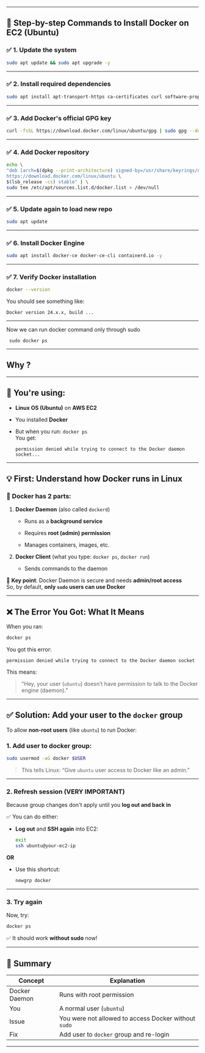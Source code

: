 

---

## 🐳 Step-by-step Commands to Install Docker on EC2 (Ubuntu)

### ✅ 1. **Update the system**

```bash
sudo apt update && sudo apt upgrade -y
```

---

### ✅ 2. **Install required dependencies**

```bash
sudo apt install apt-transport-https ca-certificates curl software-properties-common -y
```

---

### ✅ 3. **Add Docker's official GPG key**

```bash
curl -fsSL https://download.docker.com/linux/ubuntu/gpg | sudo gpg --dearmor -o /usr/share/keyrings/docker-archive-keyring.gpg
```

---

### ✅ 4. **Add Docker repository**

```bash
echo \
"deb [arch=$(dpkg --print-architecture) signed-by=/usr/share/keyrings/docker-archive-keyring.gpg] \
https://download.docker.com/linux/ubuntu \
$(lsb_release -cs) stable" | \
sudo tee /etc/apt/sources.list.d/docker.list > /dev/null
```

---

### ✅ 5. **Update again to load new repo**

```bash
sudo apt update
```

---

### ✅ 6. **Install Docker Engine**

```bash
sudo apt install docker-ce docker-ce-cli containerd.io -y
```

---

### ✅ 7. **Verify Docker installation**

```bash
docker --version
```

You should see something like:

```
Docker version 24.x.x, build ...
```

---

Now we can run docker command only through sudo 
```
 sudo docker ps
``` 
---

## Why ? 

---

## 🐧 You're using:

- **Linux OS (Ubuntu)** on **AWS EC2**
    
- You installed **Docker**
    
- But when you run: `docker ps`  
    You get:
    
    ```
    permission denied while trying to connect to the Docker daemon socket...
    ```
    

---

## 💡 First: Understand how Docker runs in Linux

### 🔧 Docker has 2 parts:

1. **Docker Daemon** (also called `dockerd`)
    
    - Runs as a **background service**
        
    - Requires **root (admin) permission**
        
    - Manages containers, images, etc.
        
2. **Docker Client** (what you type: `docker ps`, `docker run`)
    
    - Sends commands to the daemon
        

🧠 **Key point**: Docker Daemon is secure and needs **admin/root access**  
So, by default, **only `sudo` users can use Docker**

---

## ❌ The Error You Got: What It Means

When you ran:

```bash
docker ps
```

You got this error:

```
permission denied while trying to connect to the Docker daemon socket
```

This means:

> "Hey, your user (`ubuntu`) doesn’t have permission to talk to the Docker engine (daemon)."

---

## ✅ Solution: Add your user to the `docker` group

To allow **non-root users** (like `ubuntu`) to run Docker:

### 1. Add user to docker group:

```bash
sudo usermod -aG docker $USER
```

> This tells Linux: “Give `ubuntu` user access to Docker like an admin.”

---

### 2. Refresh session (VERY IMPORTANT)

Because group changes don't apply until you **log out and back in**

✅ You can do either:

- **Log out** and **SSH again** into EC2:
    
    ```bash
    exit
    ssh ubuntu@your-ec2-ip
    ```
    

**OR**

- Use this shortcut:
    
    ```bash
    newgrp docker
    ```
    

---

### 3. Try again

Now, try:

```bash
docker ps
```

✅ It should work **without sudo** now!

---

## 🧠 Summary

|Concept|Explanation|
|---|---|
|Docker Daemon|Runs with root permission|
|You|A normal user (`ubuntu`)|
|Issue|You were not allowed to access Docker without `sudo`|
|Fix|Add user to `docker` group and re-login|

---

